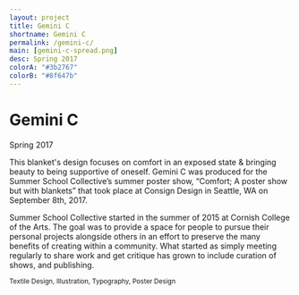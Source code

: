 ```yaml
---
layout: project
title: Gemini C
shortname: Gemini C
permalink: /gemini-c/
main: [gemini-c-spread.png]
desc: Spring 2017
colorA: "#3b2767"
colorB: "#8f647b"
---
```


# Gemini C
Spring 2017

This blanket's design focuses on comfort in an exposed state & bringing beauty to being supportive of oneself. Gemini C was produced for the Summer School Collective’s summer poster show, “Comfort; A poster show but with blankets” that took place at Consign Design in Seattle, WA on September 8th, 2017.

Summer School Collective started in the summer of 2015 at Cornish College of the Arts. The goal was to provide a space for people to pursue their personal projects alongside others in an effort to preserve the many benefits of creating within a community. What started as simply meeting regularly to share work and get critique has grown to include curation of shows, and publishing.

<small>Textile Design, Illustration, Typography, Poster Design</small>

